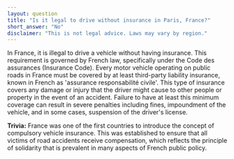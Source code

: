 ```yaml
---
layout: question
title: "Is it legal to drive without insurance in Paris, France?"
short_answer: "No"
disclaimer: "This is not legal advice. Laws may vary by region."
---
```


In France, it is illegal to drive a vehicle without having insurance. This requirement is governed by French law, specifically under the Code des assurances (Insurance Code). Every motor vehicle operating on public roads in France must be covered by at least third-party liability insurance, known in French as 'assurance responsabilité civile'. This type of insurance covers any damage or injury that the driver might cause to other people or property in the event of an accident. Failure to have at least this minimum coverage can result in severe penalties including fines, impoundment of the vehicle, and in some cases, suspension of the driver's license.

**Trivia:** France was one of the first countries to introduce the concept of compulsory vehicle insurance. This was established to ensure that all victims of road accidents receive compensation, which reflects the principle of solidarity that is prevalent in many aspects of French public policy.
